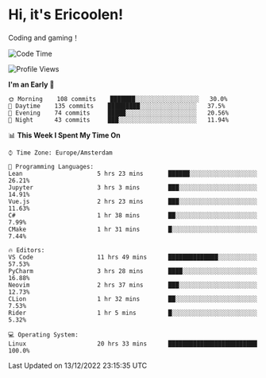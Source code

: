 # Hi, it's Ericoolen!
Coding and gaming！

<!--START_SECTION:waka-->
![Code Time](http://img.shields.io/badge/Code%20Time-574%20hrs%2026%20mins-blue)

![Profile Views](http://img.shields.io/badge/Profile%20Views-8-blue)

**I'm an Early 🐤** 

```text
🌞 Morning    108 commits    ███████░░░░░░░░░░░░░░░░░░   30.0% 
🌆 Daytime    135 commits    █████████░░░░░░░░░░░░░░░░   37.5% 
🌃 Evening    74 commits     █████░░░░░░░░░░░░░░░░░░░░   20.56% 
🌙 Night      43 commits     ███░░░░░░░░░░░░░░░░░░░░░░   11.94%

```


📊 **This Week I Spent My Time On** 

```text
⌚︎ Time Zone: Europe/Amsterdam

💬 Programming Languages: 
Lean                     5 hrs 23 mins       ██████░░░░░░░░░░░░░░░░░░░   26.21% 
Jupyter                  3 hrs 3 mins        ███░░░░░░░░░░░░░░░░░░░░░░   14.91% 
Vue.js                   2 hrs 23 mins       ███░░░░░░░░░░░░░░░░░░░░░░   11.63% 
C#                       1 hr 38 mins        ██░░░░░░░░░░░░░░░░░░░░░░░   7.99% 
CMake                    1 hr 31 mins        █░░░░░░░░░░░░░░░░░░░░░░░░   7.44%

🔥 Editors: 
VS Code                  11 hrs 49 mins      ██████████████░░░░░░░░░░░   57.53% 
PyCharm                  3 hrs 28 mins       ████░░░░░░░░░░░░░░░░░░░░░   16.88% 
Neovim                   2 hrs 37 mins       ███░░░░░░░░░░░░░░░░░░░░░░   12.73% 
CLion                    1 hr 32 mins        ██░░░░░░░░░░░░░░░░░░░░░░░   7.53% 
Rider                    1 hr 5 mins         █░░░░░░░░░░░░░░░░░░░░░░░░   5.32%

💻 Operating System: 
Linux                    20 hrs 33 mins      █████████████████████████   100.0%

```


 Last Updated on 13/12/2022 23:15:35 UTC
<!--END_SECTION:waka-->

